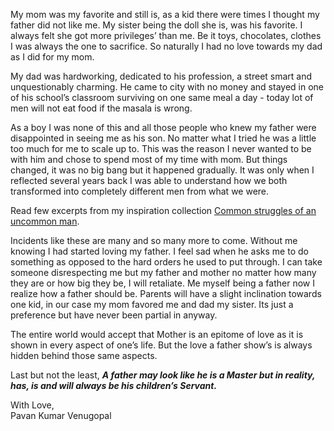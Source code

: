 My mom was my favorite and still is, as a kid there were times I thought my father did not like me. My sister being the doll she is, was his favorite. I always felt she got more privileges’ than me. Be it toys, chocolates, clothes I was always the one to sacrifice. So naturally I had no love towards my dad as I did for my mom.<br>

My dad was hardworking, dedicated to his profession, a street smart and unquestionably charming. He came to city with no money and stayed in one of his school’s classroom surviving on one same meal a day - today lot of men will not eat food if the masala is wrong. <br>

As a boy I was none of this and all those people who knew my father were disappointed in seeing me as his son. No matter what I tried he was a little too much for me to scale up to. This was the reason I never wanted to be with him and chose to spend most of my time with mom. But things changed, it was no big bang but it happened gradually. It was only when I reflected several years back I was able to understand how we both transformed into completely different men from what we were.<br>

Read few excerpts from my inspiration collection [Common struggles of an uncommon man](incidents.html).

Incidents like these are many and so many more to come. Without me knowing I had started loving my father. I feel sad when he asks me to do something as opposed to the hard orders he used to put through. I can take someone disrespecting me but my father and mother no matter how many they are or how big they be, I will retaliate. Me myself being a father now I realize how a father should be. Parents will have a slight inclination towards one kid, in our case my mom favored me and dad my sister. Its just a preference but have never been partial in anyway.<br>

The entire world would accept that Mother is an epitome of love as it is shown in every aspect of one’s life. But the love a father show’s is always hidden behind those same aspects. <br>

Last but not the least, <b><i>A father may look like he is a Master but in reality, has, is and will always be his children’s Servant.</i></b> <br>

With Love, <br>
Pavan Kumar Venugopal
                                                                                                                                                      
